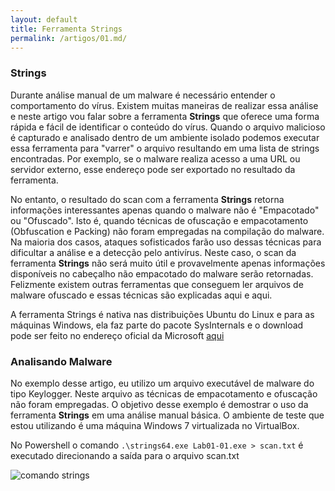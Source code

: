 ```yaml
---
layout: default
title: Ferramenta Strings
permalink: /artigos/01.md/
---
```


### Strings
 
Durante análise manual de um malware é necessário entender o comportamento do vírus. Existem muitas maneiras de realizar essa análise e neste artigo vou falar sobre 
a ferramenta **Strings** que oferece uma forma rápida e fácil de identificar o conteúdo do vírus. Quando o arquivo malicioso é capturado e analisado dentro de um 
ambiente isolado podemos executar essa ferramenta para "varrer" o arquivo resultando em uma lista de strings encontradas. Por exemplo, se o malware realiza acesso a 
uma URL ou servidor externo, esse endereço pode ser exportado no resultado da ferramenta.
 
No entanto, o resultado do scan com a ferramenta **Strings** retorna informações interessantes apenas quando o malware não é "Empacotado" ou "Ofuscado". Isto é, quando técnicas de ofuscação e empacotamento (Obfuscation e Packing) não foram empregadas na compilação do malware. Na maioria dos casos, ataques sofisticados farão uso dessas técnicas para dificultar a análise e a detecção pelo antivírus. Neste caso, o scan da ferramenta **Strings** não será muito útil e provavelmente apenas informações disponíveis no cabeçalho não empacotado do malware serão retornadas. Felizmente existem outras ferramentas que conseguem ler arquivos de malware ofuscado e essas técnicas são explicadas aqui e aqui. 

A ferramenta Strings é nativa nas distribuições Ubuntu do Linux e para as máquinas Windows, ela faz parte do pacote SysInternals e o download pode ser feito no endereço oficial da Microsoft [aqui](https://docs.microsoft.com/pt-br/sysinternals/downloads/strings)

### Analisando Malware

No exemplo desse artigo, eu utilizo um arquivo executável de malware do tipo Keylogger. Neste arquivo as técnicas de empacotamento e ofuscação não foram empregadas. O objetivo desse exemplo é demostrar o uso da ferramenta **Strings** em uma análise manual básica. O ambiente de teste que estou utilizando é uma máquina Windows 7 virtualizada no VirtualBox. 

No Powershell o comando ```.\strings64.exe Lab01-01.exe > scan.txt``` é executado direcionando a saída para o arquivo scan.txt 

![comando strings](https://carine.constantino.github.io/cybersecurity/artigos/imagens/comando_strings.png)










